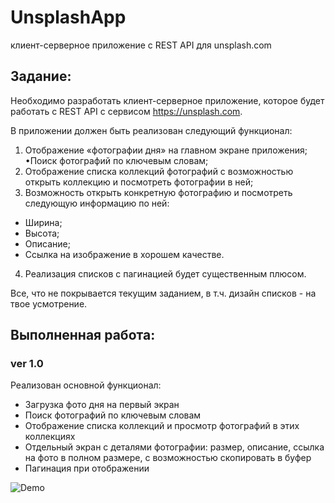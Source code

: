 # UnsplashApp
клиент-серверное приложение с REST API для unsplash.com

## Задание:

Необходимо разработать клиент-серверное приложение, которое будет работать c REST API с сервисом https://unsplash.com.

В приложении должен быть реализован следующий функционал:
1) Отображение «фотографии дня» на главном экране приложения; •Поиск фотографий по ключевым словам;
2) Отображение списка коллекций фотографий с возможностью открыть
 коллекцию и посмотреть фотографии в ней;
3) Возможность открыть конкретную фотографию и посмотреть следующую информацию по ней:
- Ширина;
- Высота;
- Описание;
- Ссылка на изображение в хорошем качестве.
4) Реализация списков с пагинацией будет существенным плюсом.

Все, что не покрывается текущим заданием, в т.ч. дизайн списков - на твое усмотрение.

## Выполненная работа:
### ver 1.0 
Реализован основной функционал:
- Загрузка фото дня на первый экран
- Поиск фотографий по ключевым словам
- Отображение списка коллекций и просмотр фотографий в этих коллекциях
- Отдельный экран с деталями фотографии: размер, описание, ссылка на фото в полном размере, с возможностью скопировать в буфер
- Пагинация при отображении

![Demo](https://github.com/flyer2001/UnsplashApp/blob/ver_1_0_release/Demo.gif)

